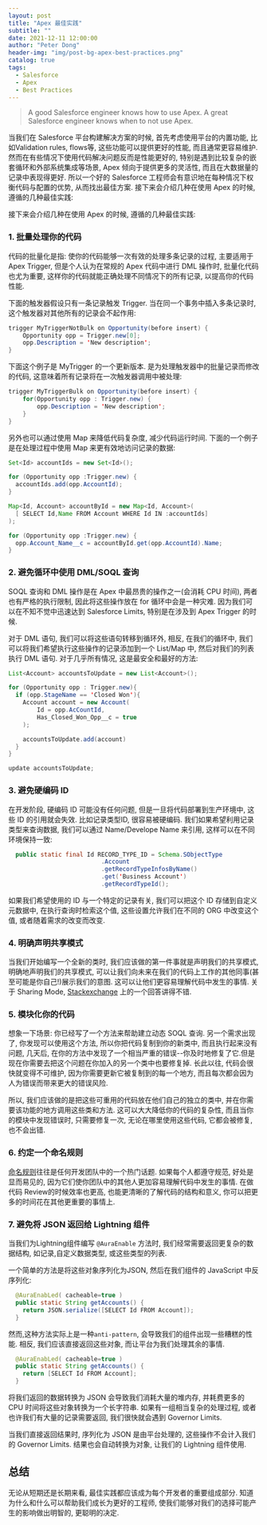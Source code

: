 ```yaml
---
layout: post
title: "Apex 最佳实践"
subtitle: ""
date: 2021-12-11 12:00:00
author: "Peter Dong"
header-img: "img/post-bg-apex-best-practices.png"
catalog: true
tags:
  - Salesforce
  - Apex
  - Best Practices
---
```


> A good Salesforce engineer knows how to use Apex. A great Salesforce engineer knows when to not use Apex.

当我们在 Salesforce 平台构建解决方案的时候, 首先考虑使用平台的内置功能, 比如Validation rules,  flows等, 这些功能可以提供更好的性能,  而且通常更容易维护.  然而在有些情况下使用代码解决问题反而是性能更好的, 特别是遇到比较复杂的嵌套循环和外部系统集成等场景, Apex 倾向于提供更多的灵活性, 而且在大数据量的记录中表现得更好. 所以一个好的 Salesforce 工程师会有意识地在每种情况下权衡代码与配置的优势, 从而找出最佳方案. 接下来会介绍几种在使用 Apex 的时候, 遵循的几种最佳实践:

接下来会介绍几种在使用 Apex 的时候, 遵循的几种最佳实践:

### 1. 批量处理你的代码

代码的批量化是指: 使你的代码能够一次有效的处理多条记录的过程, 主要适用于 Apex Trigger, 但是个人认为在常规的 Apex 代码中进行 DML 操作时,  批量化代码也尤为重要, 这样你的代码就能正确处理不同情况下的所有记录, 以提高你的代码性能.

下面的触发器假设只有一条记录触发 Trigger. 当在同一个事务中插入多条记录时, 这个触发器对其他所有的记录会不起作用:

```java
trigger MyTriggerNotBulk on Opportunity(before insert) {
    Opportunity opp = Trigger.new[0];
    opp.Description = 'New description';
}
```
下面这个例子是 MyTrigger 的一个更新版本. 是为处理触发器中的批量记录而修改的代码, 这意味着所有记录将在一次触发器调用中被处理:

```java
trigger MyTriggerBulk on Opportunity(before insert) {
    for(Opportunity opp : Trigger.new) {
        opp.Description = 'New description';
    }
}
```

另外也可以通过使用 Map 来降低代码复杂度, 减少代码运行时间. 下面的一个例子是在处理过程中使用 Map 来更有效地访问记录的数据:

```java
Set<Id> accountIds = new Set<Id>();

for (Opportunity opp :Trigger.new) {
  accountIds.add(opp.AccountId); 
}

Map<Id, Account> accountById = new Map<Id, Account>(
  [ SELECT Id,Name FROM Account WHERE Id IN :accountIds]
);

for (Opportunity opp :Trigger.new) {
  opp.Account_Name__c = accountById.get(opp.AccountId).Name; 
}
```

### 2. 避免循环中使用 DML/SOQL 查询

SOQL 查询和 DML 操作是在 Apex 中最昂贵的操作之一(会消耗 CPU 时间), 两者也有严格的执行限制, 因此将这些操作放在 for 循环中会是一种灾难. 因为我们可以在不知不觉中迅速达到 Salesforce Limits, 特别是在涉及到 Apex Trigger 的时候.

对于 DML 语句, 我们可以将这些语句转移到循环外, 相反, 在我们的循环中, 我们可以将我们希望执行这些操作的记录添加到一个 List/Map 中, 然后对我们的列表执行 DML 语句. 对于几乎所有情况, 这是最安全和最好的方法:

```java
List<Account> accountsToUpdate = new List<Account>(); 

for (Opportunity opp : Trigger.new){
  if (opp.StageName == 'Closed Won'){
    Account account = new Account(
        Id = opp.AcCountId,
        Has_Closed_Won_Opp__c = true
    );

    accountsToUpdate.add(account)
  }
}

update accountsToUpdate;
```

### 3. 避免硬编码 ID

在开发阶段, 硬编码 ID 可能没有任何问题, 但是一旦将代码部署到生产环境中, 这些 ID 的引用就会失效. 比如记录类型ID, 很容易被硬编码. 我们如果希望利用记录类型来查询数据, 我们可以通过 Name/Develope Name 来引用,  这样可以在不同环境保持一致:

```java
  public static final Id RECORD_TYPE_ID = Schema.SObjectType
                          .Account
                          .getRecordTypeInfosByName()
                          .get('Business Account')
                          .getRecordTypeId();
```

如果我们希望使用的 ID 与一个特定的记录有关, 我们可以把这个 ID 存储到自定义元数据中, 在执行查询时检索这个值, 这些设置允许我们在不同的 ORG 中改变这个值, 或者随着需求的改变而改变.

### 4. 明确声明共享模式

当我们开始编写一个全新的类时, 我们应该做的第一件事就是声明我们的共享模式, 明确地声明我们的共享模式, 可以让我们向未来在我们的代码上工作的其他同事(甚至可能是你自己!)展示我们的意图. 这可以让他们更容易理解代码中发生的事情. 关于 Sharing Mode, [Stackexchange](https://salesforce.stackexchange.com/questions/264509/inherited-sharing-vs-no-sharing-declaration) 上的一个回答讲得不错.

### 5. 模块化你的代码

想象一下场景: 你已经写了一个方法来帮助建立动态 SOQL 查询. 另一个需求出现了, 你发现可以使用这个方法, 所以你把代码复制到你的新类中, 而且执行起来没有问题, 几天后, 在你的方法中发现了一个相当严重的错误--你及时地修复了它.但是现在你需要去把这个问题在你加入的另一个类中也要修复掉. 长此以往, 代码会很快就变得不可维护, 因为你需要更新它被复制到的每一个地方, 而且每次都会因为人为错误而带来更大的错误风险.

所以, 我们应该做的是把这些可重用的代码放在他们自己的独立的类中, 并在你需要该功能的地方调用这些类和方法. 这可以大大降低你的代码的复杂性, 而且当你的模块中发现错误时, 只需要修复一次, 无论在哪里使用这些代码, 它都会被修复, 也不会出错.

### 6. 约定一个命名规则

[命名规则](https://trailhead.salesforce.com/content/learn/modules/success-cloud-coding-conventions/choose-naming-conventions-sc)往往是任何开发团队中的一个热门话题. 如果每个人都遵守规范, 好处是显而易见的, 因为它们使你团队中的其他人更加容易理解代码中发生的事情. 在做代码 Review的时候效率也更高, 也能更清晰的了解代码的结构和意义, 你可以把更多的时间花在其他更重要的事情上.

### 7. 避免将 JSON 返回给 Lightning 组件

当我们为Lightning组件编写 `@AuraEnable` 方法时, 我们经常需要返回更复杂的数据结构, 如记录,自定义数据类型, 或这些类型的列表.

一个简单的方法是将这些对象序列化为JSON, 然后在我们组件的 JavaScript 中反序列化:

```java
  @AuraEnabLed( cacheable=true )
  public static String getAccounts() {
    return JSON.serialize([SELECT Id FROM Account]);
  } 
```

然而,这种方法实际上是一种`anti-pattern`, 会导致我们的组件出现一些糟糕的性能. 相反, 我们应该直接返回这些对象, 而让平台为我们处理其余的事情.

```java
  @AuraEnabLed( cacheable=true )
  public static String getAccounts() {
    return [SELECT Id FROM Account];
  }
```

将我们返回的数据转换为 JSON 会导致我们消耗大量的堆内存, 并耗费更多的 CPU 时间将这些对象转换为一个长字符串. 如果有一组相当复杂的处理过程, 或者也许我们有大量的记录需要返回, 我们很快就会遇到 Governor Limits.

当我们直接返回结果时, 序列化为 JSON 是由平台处理的, 这些操作不会计入我们的 Governor Limits. 结果也会自动转换为对象, 让我们的 Lightning 组件使用.

## 总结

无论从短期还是长期来看, 最佳实践都应该成为每个开发者的重要组成部分. 知道为什么和什么可以帮助我们成长为更好的工程师, 使我们能够对我们的选择可能产生的影响做出明智的, 更聪明的决定.
